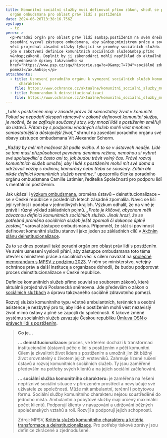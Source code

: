 ```yaml
---
title: Komunitní sociální služby musí definovat přímo zákon, shodl se poradní
  orgán ombudsmana pro oblast práv lidí s postižením
date: 2024-06-20T13:38:16.756Z
vystupy:
  - tz
perex: >
  <p>Poradní orgán pro oblast práv lidí s&nbsp;postižením na svém dnešním
  zasedání vyzval zástupce ombudsmana, aby s&nbsp;ministrem práce a sociálních
  věcí projednal zásadní otázky týkající se proměny sociálních služeb. Především
  jde o zakotvení definice komunitních sociálních služeb&nbsp;přímo
  v&nbsp;zákoně. Doplnit by ji zákonodárci mohli například do aktuálně
  projednávané úpravy takzvaného <a
  href="https://www.psp.cz/sqw/historie.sqw?o=9&amp;T=704">sociálně zdravotního
  pomezí</a>.&nbsp;</p>
attachments:
  - title: Usnesení poradního orgánu k vymezení sociálních služeb komunitního
      charakteru
    file: https://www.ochrance.cz/aktualne/komunitni_socialni_sluzby_musi_definovat_primo_zakon_shodl_se_poradni_organ_ombudsmana_pro_oblast_prav_lidi_s_postizenim/usneseni_2024_15_k_vymezeni_socialnich_sluzeb_komunitniho_charakteru.pdf
  - title: Memorandum k deinstitucionalizaci
    file: https://www.ochrance.cz/aktualne/komunitni_socialni_sluzby_musi_definovat_primo_zakon_shodl_se_poradni_organ_ombudsmana_pro_oblast_prav_lidi_s_postizenim/memorandum_-_deinstitucionalizace.pdf
---
```

<p><em>&bdquo;Lidé s postižením mají v zásadě právo žít samostatný život v komunitě. Pokud se nepodaří alespoň rámcově v zákoně definovat komunitní službu, je možné, že se zafixuje současný stav, kdy mnozí lidé s&nbsp;postižením směřují do&nbsp;ústavů. Přitom by s&nbsp;podporou vhodných služeb mohli vést mnohem samostatnější a důstojnější život,&ldquo;</em> shrnul na zasedání poradního orgánu své obavy zástupce ombudsmana Vít Alexander Schorm.</p>

<p><em>&bdquo;Každý by měl mít možnost žít podle svého. A to se v&nbsp;ústavech neděje. Lidé se tam musí přizpůsobovat pevnému dennímu režimu, nemohou si vybrat své spolubydlící a často ani to, jak budou trávit volný čas. Právě rozvoj komunitních služeb umožní, aby i lidé s&nbsp;postižením mohli mít své doma a udržovali vazby s&nbsp;rodinou, kamarády nebo třeba se sousedy. Zatím ale nikde definici komunitních služeb nemáme,&ldquo;</em> upozornila členka poradního orgánu ombudsmana Camille Latimier, ředitelka Společnosti pro podporu lidí s mentálním postižením.</p>

<p>Jak ukázal i <a href="https://www.ochrance.cz/dokument/deinstitucionalizace_a_transformace_socialnich_sluzeb/">výzkum ombudsmana</a>, proměna ústavů &ndash; deinstitucionalizace &ndash; se v&nbsp;České republice v&nbsp;posledních letech zásadně zpomalila. Navíc se liší její rychlost i podoba v&nbsp;jednotlivých krajích. Výzkum odhalil, že na vině je právě i různý výklad základních pojmů. <em>&bdquo;Proto je klíčové, abychom měli závaznou definici komunitních sociálních služeb. Jinak hrozí, že se potřebná proměna sociálních služeb ještě zpomalí či dokonce úplně zastaví,&ldquo;</em> varoval zástupce ombudsmana. Připomněl, že stát si povinnost definovat komunitní službu stanovil jako jeden ze základních cílů v <a href="https://www.mpsv.cz/documents/20142/4552532/III_Materia%25CC%2581l_Akc%25CC%258Cni%25CC%2581+pla%25CC%2581n+pro+deinstitucionalizaci+verze+2.2_final.pdf/fffe8953-b483-cbaa-fb2e-567f5cb4301e">Akčním plánu deinstitucionalizace</a>.</p>

<p>Za to se dnes postavil také poradní orgán pro oblast práv lidí s&nbsp;postižením. Ve svém usnesení vyslovil přání, aby zástupce ombudsmana toto téma otevřel s ministrem práce a sociálních věcí s&nbsp;cílem navázat na <a href="https://advokatnidenik.cz/2023/11/21/mpsv-ochrance-prav-a-organizace-jdi-podepsali-memorandum-k-premene-ustavu/">společné memorandum s&nbsp;MPSV z&nbsp;podzimu 2023</a>. V něm se ministerstvo, veřejný ochránce práv a další instituce a organizace dohodli, že budou podporovat proces deinstitucionalizace v&nbsp;České republice.</p>

<p>Definice komunitních služeb přímo souvisí se souborem zákonů, které aktuálně projednává Poslanecká sněmovna. Jde především o zákon o <a href="https://odok.cz/portal/veklep/material/KORNCYQLUKLX/">sociálních službách</a> a úpravu takzvaného sociálně zdravotního pomezí.</p>

<p>Rozvoj služeb komunitního typu včetně ambulantních, terénních a osobní asistence je nezbytný pro to, aby lidé s&nbsp;postižením mohli vést nezávislý život mimo ústavy a plně se zapojili do společnosti. K takové změně systému sociálních služeb zavazuje Českou republiku <a href="https://www.zakonyprolidi.cz/ms/2010-10#f5512004">Úmluva OSN o právech lidí s&nbsp;postižením</a>.</p>

<blockquote>
<p><strong>Co je...</strong></p>

<p><strong>... deinstitucionalizace: </strong>proces, ve kterém dochází k transformaci institucionální (ústavní) péče o lidi s postižením v péči komunitní. Cílem je zkvalitnit život lidem s&nbsp;postižením a umožnit jim žít běžný život srovnatelný s životem jejich vrstevníků. Zahrnuje řízené rušení ústavů a rozvoj komunitních sociálních služeb. Ty jsou zaměřené především na potřeby svých klientů a na jejich sociální začleňování.</p>

<p><strong>... sociální služba komunitního charakteru:</strong> je zaměřená na řešení nepříznivé sociální situace v přirozeném prostředí a nevylučuje své uživatele ze společnosti. Může mít ambulantní, terénní i pobytovou formu. Sociální služby komunitního charakteru nejsou soustředěné do jednoho místa. Ambulantní a pobytové služby mají určený maximální počet klientů. Podporují klienty v navazování a udržování běžných společenských vztahů a rolí. Rozvíjí a podporují jejich schopnosti.</p>

<p>Zdroj: MPSV, <a href="https://www.mpsv.cz/documents/20142/1060378/Krit%25C3%25A9ria+transformace+a+DI.%2520pdf/f9b9cf13-724c-8b35-7f03-7870a2e68b91">Kritéria služeb komunitního charakteru a kritéria transformace a deinstitucionalizace</a>. Pro potřeby tiskové zprávy jsou definice zkrácené a zjednodušené.</p>
</blockquote>
